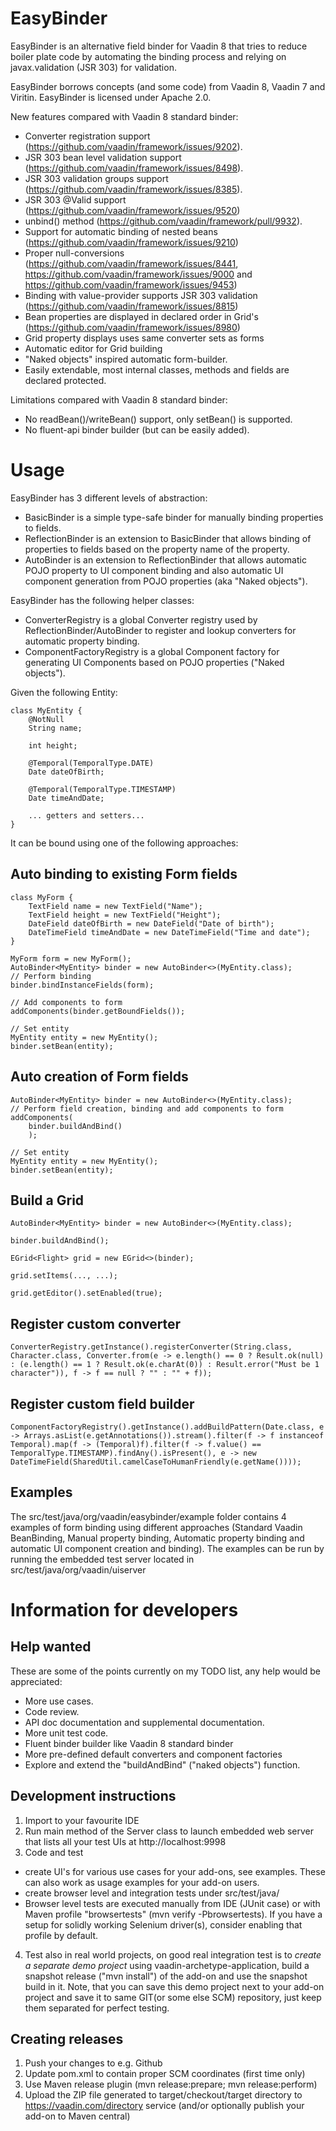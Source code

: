 # EasyBinder

EasyBinder is an alternative field binder for Vaadin 8 that tries to reduce boiler plate code by automating the binding process and relying on javax.validation (JSR 303) for validation.

EasyBinder borrows concepts (and some code) from Vaadin 8, Vaadin 7 and Viritin. EasyBinder is licensed under Apache 2.0.

New features compared with Vaadin 8 standard binder:
- Converter registration support (https://github.com/vaadin/framework/issues/9202).
- JSR 303 bean level validation support (https://github.com/vaadin/framework/issues/8498).
- JSR 303 validation groups support (https://github.com/vaadin/framework/issues/8385).
- JSR 303 @Valid support (https://github.com/vaadin/framework/issues/9520)
- unbind() method (https://github.com/vaadin/framework/pull/9932).
- Support for automatic binding of nested beans (https://github.com/vaadin/framework/issues/9210)
- Proper null-conversions (https://github.com/vaadin/framework/issues/8441, https://github.com/vaadin/framework/issues/9000 and https://github.com/vaadin/framework/issues/9453)
- Binding with value-provider supports JSR 303 validation (https://github.com/vaadin/framework/issues/8815)
- Bean properties are displayed in declared order in Grid's (https://github.com/vaadin/framework/issues/8980)
- Grid property displays uses same converter sets as forms
- Automatic editor for Grid building
- "Naked objects" inspired automatic form-builder.
- Easily extendable, most internal classes, methods and fields are declared protected.

Limitations compared with Vaadin 8 standard binder:
- No readBean()/writeBean() support, only setBean() is supported.
- No fluent-api binder builder (but can be easily added).

# Usage

EasyBinder has 3 different levels of abstraction:
- BasicBinder is a simple type-safe binder for manually binding properties to fields. 
- ReflectionBinder is an extension to BasicBinder that allows binding of properties to fields based on the property name of the property.
- AutoBinder is an extension to ReflectionBinder that allows automatic POJO property to UI component binding and also automatic UI component generation from POJO properties (aka "Naked objects").  

EasyBinder has the following helper classes:
- ConverterRegistry is a global Converter registry used by ReflectionBinder/AutoBinder to register and lookup converters for automatic property binding.
- ComponentFactoryRegistry is a global Component factory for generating UI Components based on POJO properties ("Naked objects"). 


Given the following Entity:
```
class MyEntity {
	@NotNull
	String name;
	
	int height;
	
	@Temporal(TemporalType.DATE)	
	Date dateOfBirth;
	
	@Temporal(TemporalType.TIMESTAMP)	
	Date timeAndDate;	
	
	... getters and setters...
}
```
It can be bound using one of the following approaches:
## Auto binding to existing Form fields
```
class MyForm {
	TextField name = new TextField("Name");
	TextField height = new TextField("Height");
	DateField dateOfBirth = new DateField("Date of birth");
	DateTimeField timeAndDate = new DateTimeField("Time and date"); 
}

MyForm form = new MyForm();
AutoBinder<MyEntity> binder = new AutoBinder<>(MyEntity.class);
// Perform binding 	
binder.bindInstanceFields(form);
 	
// Add components to form
addComponents(binder.getBoundFields());
 	
// Set entity
MyEntity entity = new MyEntity();
binder.setBean(entity);
```


## Auto creation of Form fields
```
AutoBinder<MyEntity> binder = new AutoBinder<>(MyEntity.class);
// Perform field creation, binding and add components to form
addComponents(
	binder.buildAndBind()
	);
	
// Set entity
MyEntity entity = new MyEntity();
binder.setBean(entity);
```
## Build a Grid
```
AutoBinder<MyEntity> binder = new AutoBinder<>(MyEntity.class);

binder.buildAndBind();

EGrid<Flight> grid = new EGrid<>(binder);

grid.setItems(..., ...);

grid.getEditor().setEnabled(true);

```


## Register custom converter
```
ConverterRegistry.getInstance().registerConverter(String.class, Character.class, Converter.from(e -> e.length() == 0 ? Result.ok(null) : (e.length() == 1 ? Result.ok(e.charAt(0)) : Result.error("Must be 1 character")), f -> f == null ? "" : "" + f));	
```
## Register custom field builder
```
ComponentFactoryRegistry().getInstance().addBuildPattern(Date.class, e -> Arrays.asList(e.getAnnotations()).stream().filter(f -> f instanceof Temporal).map(f -> (Temporal)f).filter(f -> f.value() == TemporalType.TIMESTAMP).findAny().isPresent(), e -> new DateTimeField(SharedUtil.camelCaseToHumanFriendly(e.getName())));
```

## Examples

The src/test/java/org/vaadin/easybinder/example folder contains 4 examples of form binding using different approaches (Standard Vaadin BeanBinding, Manual property binding, Automatic property binding and automatic UI component creation and binding).
The examples can be run by running the embedded test server located in src/test/java/org/vaadin/uiserver


# Information for developers

## Help wanted

These are some of the points currently on my TODO list, any help would be appreciated:
- More use cases.
- Code review.
- API doc documentation and supplemental documentation.
- More unit test code.
- Fluent binder builder like Vaadin 8 standard binder
- More pre-defined default converters and component factories
- Explore and extend the "buildAndBind" ("naked objects") function.

## Development instructions 

01. Import to your favourite IDE
2. Run main method of the Server class to launch embedded web server that lists all your test UIs at http://localhost:9998
3. Code and test
  * create UI's for various use cases for your add-ons, see examples. These can also work as usage examples for your add-on users.
  * create browser level and integration tests under src/test/java/
  * Browser level tests are executed manually from IDE (JUnit case) or with Maven profile "browsertests" (mvn verify -Pbrowsertests). If you have a setup for solidly working Selenium driver(s), consider enabling that profile by default.
4. Test also in real world projects, on good real integration test is to *create a separate demo project* using vaadin-archetype-application, build a snapshot release ("mvn install") of the add-on and use the snapshot build in it. Note, that you can save this demo project next to your add-on project and save it to same GIT(or some else SCM) repository, just keep them separated for perfect testing.

## Creating releases

1. Push your changes to e.g. Github 
2. Update pom.xml to contain proper SCM coordinates (first time only)
3. Use Maven release plugin (mvn release:prepare; mvn release:perform)
4. Upload the ZIP file generated to target/checkout/target directory to https://vaadin.com/directory service (and/or optionally publish your add-on to Maven central)

